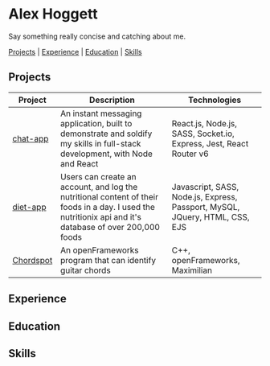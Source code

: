 # Alex Hoggett

Say something really concise and catching about me.

[Projects](#projects) | [Experience](#experience) | [Education](#education) | [Skills](#skills)

## Projects


| Project   | Description | Technologies |
|---        |---         |---           |
| [chat-app](https://github.com/alexHoggett/chat-app) | An instant messaging application, built to demonstrate and soldify my skills in full-stack development, with Node and React | React.js, Node.js, SASS, Socket.io, Express, Jest, React Router v6 |
|[diet-app](https://github.com/alexHoggett/diet)| Users can create an account, and log the nutritional content of their foods in a day. I used the nutritionix api and it's database of over 200,000 foods | Javascript, SASS, Node.js, Express, Passport, MySQL, JQuery, HTML, CSS, EJS |
| [Chordspot](https://github.com/alexHoggett/ChordSpot) | An openFrameworks program that can identify guitar chords | C++, openFrameworks, Maximilian |

## Experience

## Education

## Skills
